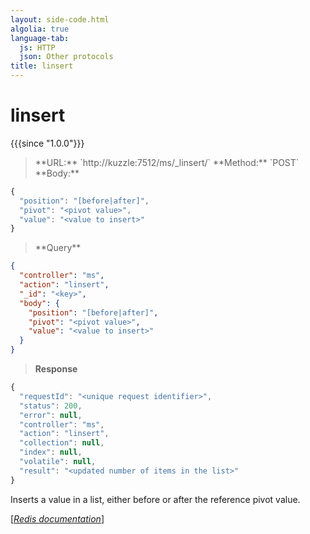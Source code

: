 ```yaml
---
layout: side-code.html
algolia: true
language-tab:
  js: HTTP
  json: Other protocols
title: linsert
---
```


# linsert

{{{since "1.0.0"}}}



<blockquote class="js">
<p>
**URL:** `http://kuzzle:7512/ms/_linsert/<key>`  
**Method:** `POST`  
**Body:**
</p>
</blockquote>


```js
{
  "position": "[before|after]",
  "pivot": "<pivot value>",
  "value": "<value to insert>"
}
```



<blockquote class="json">
<p>
**Query**
</p>
</blockquote>


```json
{
  "controller": "ms",
  "action": "linsert",
  "_id": "<key>",
  "body": {
    "position": "[before|after]",
    "pivot": "<pivot value>",
    "value": "<value to insert>"
  }
}
```

>**Response**

```javascript
{
  "requestId": "<unique request identifier>",
  "status": 200,
  "error": null,
  "controller": "ms",
  "action": "linsert",
  "collection": null,
  "index": null,
  "volatile": null,
  "result": "<updated number of items in the list>"
}
```

Inserts a value in a list, either before or after the reference pivot value.

[[_Redis documentation_]](https://redis.io/commands/linsert)
